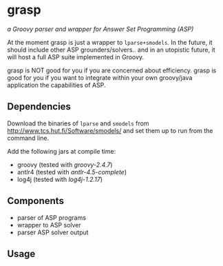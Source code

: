 # grasp
*a Groovy parser and wrapper for Answer Set Programming (ASP)*

At the moment grasp is just a wrapper to `lparse+smodels`. 
In the future, it should include other ASP grounders/solvers.. 
and in an utopistic future, it will host a full ASP suite implemented in Groovy. 

grasp is NOT good for you if you are concerned about efficiency.
grasp is good for you if you want to integrate within your own groovy/java application the capabilities of ASP. 

## Dependencies

Download the binaries of `lparse` and `smodels` from http://www.tcs.hut.fi/Software/smodels/
and set them up to run from the command line.

Add the following jars at compile time:
* groovy (tested with *groovy-2.4.7*)
* antlr4 (tested with *antlr-4.5-complete*) 
* log4j (tested with *log4j-1.2.17*)

## Components
* parser of ASP programs
* wrapper to ASP solver
* parser ASP solver output

## Usage
